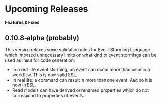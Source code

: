 # Upcoming Releases

__Features & Fixes__

## 0.10.8-alpha (probably)

This version relaxes some validation rules for Event Storming Language which imposed unnecessary limits on what kind of event stormings can be used as input for code generation:

* In a real life event storming, an event can occur more than once in a workflow. This is now valid ESL.
* In real life, a command can result in more than one event. And so it is now in ESL.
* Read models can have derived or renamed properties which do not correspond to properties of events.
